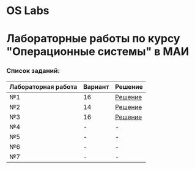 # OS Labs

# Лабораторные работы по курсу "Операционные системы" в МАИ

### Список заданий:
Лабораторная работа | Вариант | Решение |
--- | --- | ---
№1 | 16 | [Решение](homeworks/LW_OS_1/) |
№2 | 14 | [Решение](homeworks/LW_OS_2) |
№3 | 16 | [Решение](homeworks/LW_OS_3/) |
№4 | - | - |
№5 | - | - |
№6 | - | - |
№7 | - | - |
